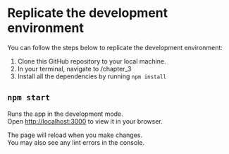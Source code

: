 # Replicate the development environment

You can follow the steps below to replicate the development environment:

1. Clone this GitHub repository to your local machine.
2. In your terminal, navigate to /chapter_3 
3. Install all the dependencies by running `npm install`

## `npm start`

Runs the app in the development mode.\
Open [http://localhost:3000](http://localhost:3000) to view it in your browser.

The page will reload when you make changes.\
You may also see any lint errors in the console.